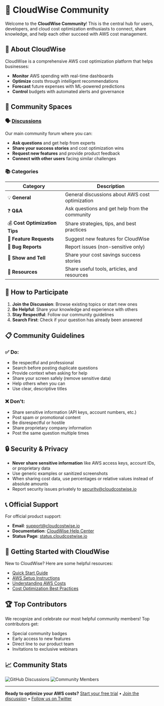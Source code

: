 # 🌟 CloudWise Community

Welcome to the **CloudWise Community**! This is the central hub for users, developers, and cloud cost optimization enthusiasts to connect, share knowledge, and help each other succeed with AWS cost management.

## 🚀 About CloudWise

CloudWise is a comprehensive AWS cost optimization platform that helps businesses:
- **Monitor** AWS spending with real-time dashboards
- **Optimize** costs through intelligent recommendations
- **Forecast** future expenses with ML-powered predictions
- **Control** budgets with automated alerts and governance

## 💬 Community Spaces

### 🗣️ [Discussions](https://github.com/cloudcostwise/community/discussions)
Our main community forum where you can:
- **Ask questions** and get help from experts
- **Share your success stories** and cost optimization wins
- **Request new features** and provide product feedback
- **Connect with other users** facing similar challenges

### 📚 Categories

| Category | Description |
|----------|-------------|
| 💡 **General** | General discussions about AWS cost optimization |
| ❓ **Q&A** | Ask questions and get help from the community |
| 💰 **Cost Optimization Tips** | Share strategies, tips, and best practices |
| 🔧 **Feature Requests** | Suggest new features for CloudWise |
| 🐛 **Bug Reports** | Report issues (non-sensitive only) |
| 🎉 **Show and Tell** | Share your cost savings success stories |
| 📖 **Resources** | Share useful tools, articles, and resources |

## 🤝 How to Participate

1. **Join the Discussion**: Browse existing topics or start new ones
2. **Be Helpful**: Share your knowledge and experience with others
3. **Stay Respectful**: Follow our community guidelines
4. **Search First**: Check if your question has already been answered

## 📋 Community Guidelines

### ✅ Do:
- Be respectful and professional
- Search before posting duplicate questions
- Provide context when asking for help
- Share your screen safely (remove sensitive data)
- Help others when you can
- Use clear, descriptive titles

### ❌ Don't:
- Share sensitive information (API keys, account numbers, etc.)
- Post spam or promotional content
- Be disrespectful or hostile
- Share proprietary company information
- Post the same question multiple times

## 🔒 Security & Privacy

- **Never share sensitive information** like AWS access keys, account IDs, or proprietary data
- Use generic examples or sanitized screenshots
- When sharing cost data, use percentages or relative values instead of absolute amounts
- Report security issues privately to security@cloudcostwise.io

## 📞 Official Support

For official product support:
- **Email**: support@cloudcostwise.io
- **Documentation**: [CloudWise Help Center](https://app.cloudcostwise.io/help)
- **Status Page**: [status.cloudcostwise.io](https://status.cloudcostwise.io)

## 🌟 Getting Started with CloudWise

New to CloudWise? Here are some helpful resources:

- [Quick Start Guide](https://docs.cloudcostwise.io/quick-start)
- [AWS Setup Instructions](https://docs.cloudcostwise.io/aws-setup)
- [Understanding AWS Costs](https://docs.cloudcostwise.io/understanding-costs)
- [Cost Optimization Best Practices](https://docs.cloudcostwise.io/optimization-guide)

## 🏆 Top Contributors

We recognize and celebrate our most helpful community members! Top contributors get:
- Special community badges
- Early access to new features
- Direct line to our product team
- Invitations to exclusive webinars

## 📈 Community Stats

![GitHub Discussions](https://img.shields.io/github/discussions/cloudcostwise/community?style=flat-square)
![Community Members](https://img.shields.io/github/followers/cloudcostwise?style=flat-square&label=Community%20Members)

---

**Ready to optimize your AWS costs?** [Start your free trial](https://app.cloudcostwise.io/signup) • [Join the discussion](https://github.com/cloudcostwise/community/discussions) • [Follow us on Twitter](https://twitter.com/cloudcostwise)
